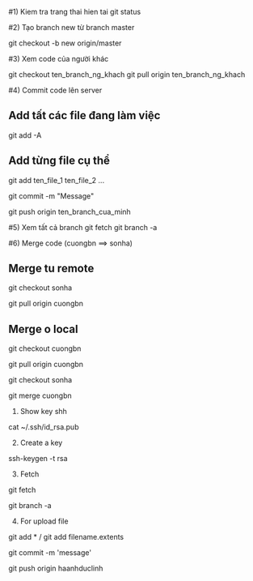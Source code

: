 #1) Kiem tra trang thai hien tai
 git status

#2) Tạo branch new từ branch master

git checkout -b new origin/master

#3) Xem code của người khác

git checkout ten_branch_ng_khach
git pull origin ten_branch_ng_khach

#4) Commit code lên server

## Add tất các file đang làm việc
git add -A

## Add từng file cụ thể
git add ten_file_1 ten_file_2 ...

git commit -m "Message"

git push origin ten_branch_cua_minh

#5) Xem tất cả branch
git fetch
git branch -a

#6) Merge code (cuongbn ==> sonha)

## Merge tu remote
git checkout sonha

git pull origin cuongbn

## Merge o local
git checkout cuongbn

git pull origin cuongbn

git checkout sonha

git merge cuongbn

1) Show key shh

cat ~/.ssh/id_rsa.pub

2) Create a key

ssh-keygen -t rsa

3) Fetch

git fetch

git branch -a

4) For upload file

git add * / git add filename.extents

git commit -m 'message'

git push origin haanhduclinh